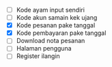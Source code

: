 -   [ ] Kode ayam input sendiri
-   [ ] Kode akun samain kek ujang
-   [x] Kode pesanan pake tanggal
-   [x] Kode pembayaran pake tanggal
-   [ ] Download nota pesanan
-   [ ] Halaman pengguna
-   [ ] Register ilangin

